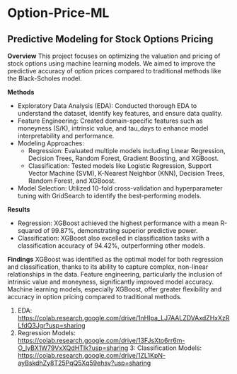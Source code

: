 # Option-Price-ML
Predictive Modeling for Stock Options Pricing
---
**Overview**
This project focuses on optimizing the valuation and pricing of stock options using machine learning models. We aimed to improve the predictive accuracy of option prices compared to traditional methods like the Black-Scholes model.

**Methods**
- Exploratory Data Analysis (EDA): Conducted thorough EDA to understand the dataset, identify key features, and ensure data quality.
- Feature Engineering: Created domain-specific features such as moneyness (S/K), intrinsic value, and tau_days to enhance model interpretability and performance.
- Modeling Approaches:
    - Regression: Evaluated multiple models including Linear Regression, Decision Trees, Random Forest, Gradient Boosting, and XGBoost.
    - Classification: Tested models like Logistic Regression, Support Vector Machine (SVM), K-Nearest Neighbor (KNN), Decision Trees, Random Forest, and XGBoost.
- Model Selection: Utilized 10-fold cross-validation and hyperparameter tuning with GridSearch to identify the best-performing models.

**Results**
- Regression: XGBoost achieved the highest performance with a mean R-squared of 99.87%, demonstrating superior predictive power.
- Classification: XGBoost also excelled in classification tasks with a classification accuracy of 94.42%, outperforming other models.

**Findings**
XGBoost was identified as the optimal model for both regression and classification, thanks to its ability to capture complex, non-linear relationships in the data.
Feature engineering, particularly the inclusion of intrinsic value and moneyness, significantly improved model accuracy.
Machine learning models, especially XGBoost, offer greater flexibility and accuracy in option pricing compared to traditional methods.

1. EDA: https://colab.research.google.com/drive/1nHIpa_LJ7AALZDVAxdZHxXzRLfdQ3Jgr?usp=sharing
2. Regression Models: https://colab.research.google.com/drive/13FJsXto6rr6m-O_lyBX1W79VxXQdHTIk?usp=sharing
3: Classification Models: https://colab.research.google.com/drive/1ZL1KpN-ayBskdhZy8T25PqQ5Xq59ehsv?usp=sharing
